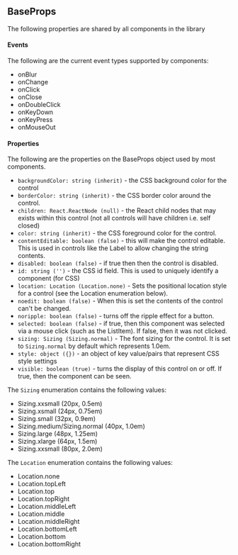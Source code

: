 <a name="module_BaseProps"></a>

## BaseProps
The following properties are shared by all components in the library

#### Events
The following are the current event types supported by components:

- onBlur
- onChange
- onClick
- onClose
- onDoubleClick
- onKeyDown
- onKeyPress
- onMouseOut

#### Properties
The following are the properties on the BaseProps object used by most
components.

- `backgroundColor: string (inherit)` - the CSS background color for the control
- `borderColor: string (inherit)` - the CSS border color around the control.
- `children: React.ReactNode (null)` - the React child nodes that may exists
within this control (not all controls will have children i.e. self closed)
- `color: string (inherit)` - the CSS foreground color for the control.
- `contentEditable: boolean (false)` - this will make the control editable.  This
is used in controls like the Label to allow changing the string contents.
- `disabled: boolean (false)` - if true then then the control is disabled.
- `id: string ('')` - the CSS id field.  This is used to uniquely identify a
component (for CSS)
- `location: Location (Location.none)` - Sets the positional location style for a
control (see the Location enumeration below).
- `noedit: boolean (false)` - When this is set the contents of the control can't be
changed.
- `noripple: boolean (false)` - turns off the ripple effect for a button.
- `selected: boolean (false)` - if true, then this component was selected via a
mouse click (such as the ListItem).  If false, then it was not clicked.
- `sizing: Sizing (Sizing.normal)` - The font sizing for the control.  It is set to
`Sizing.normal` by default which represents 1.0em.
- `style: object ({})` - an object of key value/pairs that represent CSS style
settings
- `visible: boolean (true)` - turns the display of this control on or off.  If true,
then the component can be seen.

The `Sizing` enumeration contains the following values:

- Sizing.xxsmall (20px, 0.5em)
- Sizing.xsmall (24px, 0.75em)
- Sizing.small (32px, 0.9em)
- Sizing.medium/Sizing.normal (40px, 1.0em)
- Sizing.large (48px, 1.25em)
- Sizing.xlarge (64px, 1.5em)
- Sizing.xxsmall (80px, 2.0em)

The `Location` enumeration contains the following values:

- Location.none
- Location.topLeft
- Location.top
- Location.topRight
- Location.middleLeft
- Location.middle
- Location.middleRight
- Location.bottomLeft
- Location.bottom
- Location.bottomRight

